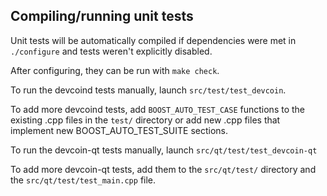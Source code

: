 Compiling/running unit tests
------------------------------------

Unit tests will be automatically compiled if dependencies were met in `./configure`
and tests weren't explicitly disabled.

After configuring, they can be run with `make check`.

To run the devcoind tests manually, launch `src/test/test_devcoin`.

To add more devcoind tests, add `BOOST_AUTO_TEST_CASE` functions to the existing
.cpp files in the `test/` directory or add new .cpp files that
implement new BOOST_AUTO_TEST_SUITE sections.

To run the devcoin-qt tests manually, launch `src/qt/test/test_devcoin-qt`

To add more devcoin-qt tests, add them to the `src/qt/test/` directory and
the `src/qt/test/test_main.cpp` file.
